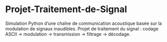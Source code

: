 # Projet-Traitement-de-Signal
Simulation Python d’une chaîne de communication acoustique basée sur la modulation de signaux inaudibles. Projet de traitement du signal : codage ASCII → modulation → transmission → filtrage → décodage.
